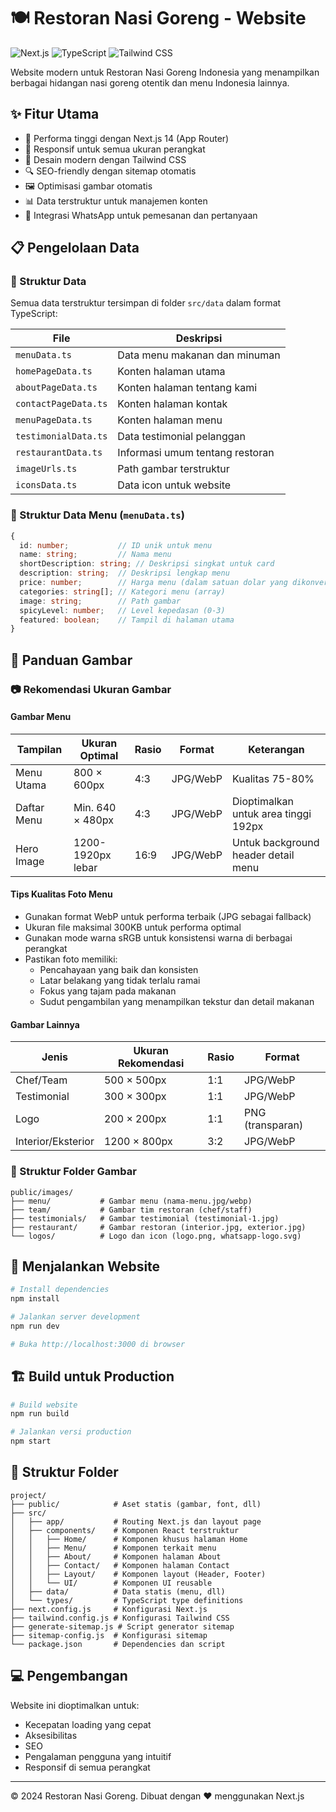 # 🍽️ Restoran Nasi Goreng - Website

![Next.js](https://img.shields.io/badge/Next.js-14-black?style=for-the-badge&logo=next.js)
![TypeScript](https://img.shields.io/badge/TypeScript-blue?style=for-the-badge&logo=typescript)
![Tailwind CSS](https://img.shields.io/badge/Tailwind-CSS-38B2AC?style=for-the-badge&logo=tailwind-css)

Website modern untuk Restoran Nasi Goreng Indonesia yang menampilkan berbagai hidangan nasi goreng otentik dan menu Indonesia lainnya.

## ✨ Fitur Utama

- 🚀 Performa tinggi dengan Next.js 14 (App Router)
- 📱 Responsif untuk semua ukuran perangkat
- 🎨 Desain modern dengan Tailwind CSS
- 🔍 SEO-friendly dengan sitemap otomatis
- 🖼️ Optimisasi gambar otomatis
- 📊 Data terstruktur untuk manajemen konten
- 💬 Integrasi WhatsApp untuk pemesanan dan pertanyaan

## 📋 Pengelolaan Data

### 📁 Struktur Data

Semua data terstruktur tersimpan di folder `src/data` dalam format TypeScript:

| File                 | Deskripsi                       |
| -------------------- | ------------------------------- |
| `menuData.ts`        | Data menu makanan dan minuman   |
| `homePageData.ts`    | Konten halaman utama            |
| `aboutPageData.ts`   | Konten halaman tentang kami     |
| `contactPageData.ts` | Konten halaman kontak           |
| `menuPageData.ts`    | Konten halaman menu             |
| `testimonialData.ts` | Data testimonial pelanggan      |
| `restaurantData.ts`  | Informasi umum tentang restoran |
| `imageUrls.ts`       | Path gambar terstruktur         |
| `iconsData.ts`       | Data icon untuk website         |

### 🍜 Struktur Data Menu (`menuData.ts`)

```typescript
{
  id: number;           // ID unik untuk menu
  name: string;         // Nama menu
  shortDescription: string; // Deskripsi singkat untuk card
  description: string;  // Deskripsi lengkap menu
  price: number;        // Harga menu (dalam satuan dolar yang dikonversi ke rupiah)
  categories: string[]; // Kategori menu (array)
  image: string;        // Path gambar
  spicyLevel: number;   // Level kepedasan (0-3)
  featured: boolean;    // Tampil di halaman utama
}
```

## 📸 Panduan Gambar

### 📷 Rekomendasi Ukuran Gambar

#### Gambar Menu

| Tampilan    | Ukuran Optimal    | Rasio | Format   | Keterangan                           |
| ----------- | ----------------- | ----- | -------- | ------------------------------------ |
| Menu Utama  | 800 × 600px       | 4:3   | JPG/WebP | Kualitas 75-80%                      |
| Daftar Menu | Min. 640 × 480px  | 4:3   | JPG/WebP | Dioptimalkan untuk area tinggi 192px |
| Hero Image  | 1200-1920px lebar | 16:9  | JPG/WebP | Untuk background header detail menu  |

#### Tips Kualitas Foto Menu

- Gunakan format WebP untuk performa terbaik (JPG sebagai fallback)
- Ukuran file maksimal 300KB untuk performa optimal
- Gunakan mode warna sRGB untuk konsistensi warna di berbagai perangkat
- Pastikan foto memiliki:
  - Pencahayaan yang baik dan konsisten
  - Latar belakang yang tidak terlalu ramai
  - Fokus yang tajam pada makanan
  - Sudut pengambilan yang menampilkan tekstur dan detail makanan

#### Gambar Lainnya

| Jenis              | Ukuran Rekomendasi | Rasio | Format           |
| ------------------ | ------------------ | ----- | ---------------- |
| Chef/Team          | 500 × 500px        | 1:1   | JPG/WebP         |
| Testimonial        | 300 × 300px        | 1:1   | JPG/WebP         |
| Logo               | 200 × 200px        | 1:1   | PNG (transparan) |
| Interior/Eksterior | 1200 × 800px       | 3:2   | JPG/WebP         |

### 📁 Struktur Folder Gambar

```
public/images/
├── menu/           # Gambar menu (nama-menu.jpg/webp)
├── team/           # Gambar tim restoran (chef/staff)
├── testimonials/   # Gambar testimonial (testimonial-1.jpg)
├── restaurant/     # Gambar restoran (interior.jpg, exterior.jpg)
└── logos/          # Logo dan icon (logo.png, whatsapp-logo.svg)
```

## 🚀 Menjalankan Website

```bash
# Install dependencies
npm install

# Jalankan server development
npm run dev

# Buka http://localhost:3000 di browser
```

## 🏗️ Build untuk Production

```bash
# Build website
npm run build

# Jalankan versi production
npm start
```

## 📂 Struktur Folder

```
project/
├── public/            # Aset statis (gambar, font, dll)
├── src/
│   ├── app/           # Routing Next.js dan layout page
│   ├── components/    # Komponen React terstruktur
│   │   ├── Home/      # Komponen khusus halaman Home
│   │   ├── Menu/      # Komponen terkait menu
│   │   ├── About/     # Komponen halaman About
│   │   ├── Contact/   # Komponen halaman Contact
│   │   ├── Layout/    # Komponen layout (Header, Footer)
│   │   └── UI/        # Komponen UI reusable
│   ├── data/          # Data statis (menu, dll)
│   └── types/         # TypeScript type definitions
├── next.config.js     # Konfigurasi Next.js
├── tailwind.config.js # Konfigurasi Tailwind CSS
├── generate-sitemap.js # Script generator sitemap
├── sitemap-config.js  # Konfigurasi sitemap
└── package.json       # Dependencies dan script
```

## 💻 Pengembangan

Website ini dioptimalkan untuk:

- Kecepatan loading yang cepat
- Aksesibilitas
- SEO
- Pengalaman pengguna yang intuitif
- Responsif di semua perangkat

---

&copy; 2024 Restoran Nasi Goreng. Dibuat dengan ❤️ menggunakan Next.js
